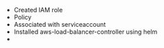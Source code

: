 - Created IAM role
- Policy
- Associated with serviceaccount
- Installed aws-load-balancer-controller using helm
- 